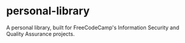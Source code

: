 # personal-library
A personal library, built for FreeCodeCamp's  Information Security and Quality Assurance projects.

